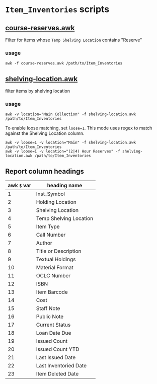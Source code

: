 # `Item_Inventories` scripts

## [course-reserves.awk][cr]

Filter for items whose `Temp Shelving Location` contains "Reserve"

### usage

    awk -f course-reserves.awk /path/to/Item_Inventories

## [shelving-location.awk][sl]

filter items by shelving location

### usage

    awk -v location="Main Collection" -f shelving-location.awk /path/to/Item_Inventories

To enable loose matching, set `loose=1`. This mode uses regex to match against
the Shelving Location column.

    awk -v loose=1 -v location="Main" -f shelving-location.awk /path/to/Item_Inventories
    awk -v loose=1 -v location="(2|4) Hour Reserves" -f shelving-location.awk /path/to/Item_Inventories

[cr]: ./course-reserves.awk
[sl]: ./shelving-location.awk


## Report column headings

awk `$` var | heading name
------------|-------------
1           | Inst_Symbol
2           | Holding Location
3           | Shelving Location
4           | Temp Shelving Location
5           | Item Type
6           | Call Number
7           | Author
8           | Title or Description
9           | Textual Holdings
10          | Material Format
11          | OCLC Number
12          | ISBN
13          | Item Barcode
14          | Cost
15          | Staff Note
16          | Public Note
17          | Current Status
18          | Loan Date Due
19          | Issued Count
20          | Issued Count YTD
21          | Last Issued Date
22          | Last Inventoried Date
23          | Item Deleted Date
